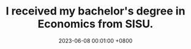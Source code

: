 ---
title: "I received my bachelor's degree in Economics from SISU." 
date: 2023-06-08 00:01:00 +0800
---